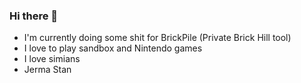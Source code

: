 ### Hi there 👋

- I'm currently doing some shit for BrickPile (Private Brick Hill tool)
- I love to play sandbox and Nintendo games
- I love simians
- Jerma Stan
